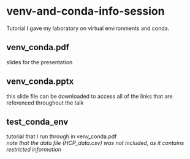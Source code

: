 # venv-and-conda-info-session
Tutorial I gave my laboratory on virtual environments and conda.

## venv_conda.pdf
slides for the presentation

## venv_conda.pptx
this slide file can be downloaded to access all of the links that are referenced throughout the talk
  
## test_conda_env
tutorial that I run through in venv_conda.pdf\
*note that the data file (HCP_data.csv) was not included, as it contains restricted information*
